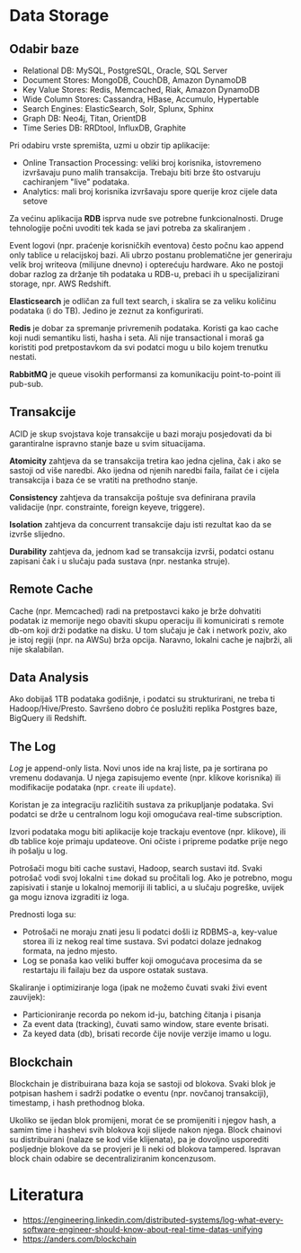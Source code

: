 # Data Storage

## Odabir baze

* Relational DB: MySQL, PostgreSQL, Oracle, SQL Server
* Document Stores: MongoDB, CouchDB, Amazon DynamoDB
* Key Value Stores: Redis, Memcached, Riak, Amazon DynamoDB
* Wide Column Stores: Cassandra, HBase, Accumulo, Hypertable
* Search Engines: ElasticSearch, Solr, Splunx, Sphinx
* Graph DB: Neo4j, Titan, OrientDB
* Time Series DB: RRDtool, InfluxDB, Graphite

Pri odabiru vrste spremišta, uzmi u obzir tip aplikacije:
* Online Transaction Processing: veliki broj korisnika, istovremeno izvršavaju puno malih transakcija. Trebaju biti brze što ostvaruju cachiranjem "live" podataka.
* Analytics: mali broj korisnika izvršavaju spore querije kroz cijele data setove

Za većinu aplikacija **RDB** isprva nude sve potrebne funkcionalnosti. Druge tehnologije počni uvoditi tek kada se javi potreba za skaliranjem  .

Event logovi (npr. praćenje korisničkih eventova) često počnu kao append only tablice u relacijskoj bazi. Ali ubrzo postanu problematične jer generiraju velik broj writeova (milijune dnevno) i opterećuju hardware. Ako ne postoji dobar razlog za držanje tih podataka u RDB-u, prebaci ih u specijalizirani storage, npr. AWS Redshift.

**Elasticsearch** je odličan za full text search, i skalira se za veliku količinu podataka (i do TB). Jedino je zeznut za konfigurirati.

**Redis** je dobar za spremanje privremenih podataka. Koristi ga kao cache koji nudi semantiku listi, hasha i seta. Ali nije transactional i moraš ga koristiti pod pretpostavkom da svi podatci mogu u bilo kojem trenutku nestati.

**RabbitMQ** je queue visokih performansi za komunikaciju point-to-point ili pub-sub.

## Transakcije

ACID je skup svojstava koje transakcije u bazi moraju posjedovati da bi garantiralne ispravno stanje baze u svim situacijama.

**Atomicity** zahtjeva da se transakcija tretira kao jedna cjelina, čak i ako se sastoji od više naredbi. Ako ijedna od njenih naredbi faila, failat će i cijela transakcija i baza će se vratiti na prethodno stanje.

**Consistency** zahtjeva da transakcija poštuje sva definirana pravila validacije (npr. constrainte, foreign keyeve, triggere).

**Isolation** zahtjeva da concurrent transakcije daju isti rezultat kao da se izvrše slijedno.

**Durability** zahtjeva da, jednom kad se transakcija izvrši, podatci ostanu zapisani čak i u slučaju pada sustava (npr. nestanka struje).

## Remote Cache

Cache (npr. Memcached) radi na pretpostavci kako je brže dohvatiti podatak iz memorije nego obaviti skupu operaciju ili komunicirati s remote db-om koji drži podatke na disku. U tom slučaju je čak i network poziv, ako je istoj regiji (npr. na AWSu) brža opcija. Naravno, lokalni cache je najbrži, ali nije skalabilan.

## Data Analysis

Ako dobijaš 1TB podataka godišnje, i podatci su strukturirani, ne treba ti Hadoop/Hive/Presto. Savršeno dobro će poslužiti replika Postgres baze, BigQuery ili Redshift.

## The Log

*Log* je append-only lista. Novi unos ide na kraj liste, pa je sortirana po vremenu dodavanja. U njega zapisujemo evente (npr. klikove korisnika) ili modifikacije podataka (npr. `create` ili `update`).

Koristan je za integraciju različitih sustava za prikupljanje podataka. Svi podatci se drže u centralnom logu koji omogućava real-time subscription.

Izvori podataka mogu biti aplikacije koje trackaju eventove (npr. klikove), ili db tablice koje primaju updateove. Oni očiste i pripreme podatke prije nego ih pošalju u log.

Potrošači mogu biti cache sustavi, Hadoop, search sustavi itd. Svaki potrošač vodi svoj lokalni `time` dokad su pročitali log. Ako je potrebno, mogu zapisivati i stanje u lokalnoj memoriji ili tablici, a u slučaju pogreške, uvijek ga mogu iznova izgraditi iz loga.

Prednosti loga su:
* Potrošači ne moraju znati jesu li podatci došli iz RDBMS-a, key-value storea ili iz nekog real time sustava. Svi podatci dolaze jednakog formata, na jedno mjesto.
* Log se ponaša kao veliki buffer koji omogućava procesima da se restartaju ili failaju bez da uspore ostatak sustava.

Skaliranje i optimiziranje loga (ipak ne možemo čuvati svaki živi event zauvijek):
* Particioniranje recorda po nekom id-ju, batching čitanja i pisanja
* Za event data (tracking), čuvati samo window, stare evente brisati.
* Za keyed data (db), brisati recorde čije novije verzije imamo u logu.

## Blockchain

Blockchain je distribuirana baza koja se sastoji od blokova. Svaki blok je potpisan hashem i sadrži podatke o eventu (npr. novčanoj transakciji), timestamp, i hash prethodnog bloka.

Ukoliko se ijedan blok promijeni, morat će se promijeniti i njegov hash, a samim time i hashevi svih blokova koji slijede nakon njega. Block chainovi su distribuirani (nalaze se kod više klijenata), pa je dovoljno usporediti posljednje blokove da se provjeri je li neki od blokova tampered. Ispravan block chain odabire se decentraliziranim koncenzusom.

# Literatura

* https://engineering.linkedin.com/distributed-systems/log-what-every-software-engineer-should-know-about-real-time-datas-unifying
* https://anders.com/blockchain

